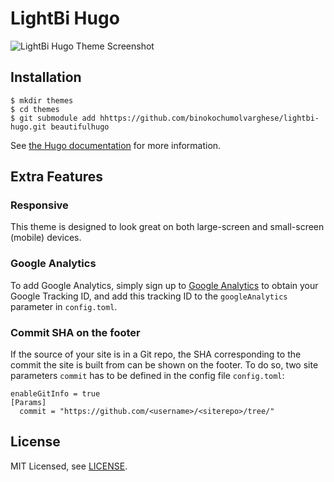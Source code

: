 # LightBi Hugo 

![LightBi Hugo Theme Screenshot](https://camo.githubusercontent.com/43ccd49145bd81b3a234b0ffd40892b04e8df662/68747470733a2f2f7777772e636f646269782e636f6d2f696d672f323032302f7365702f6c6967687462692d686f6d652d73637265656e2e706e67)

## Installation

    $ mkdir themes
    $ cd themes
    $ git submodule add hhttps://github.com/binokochumolvarghese/lightbi-hugo.git beautifulhugo
    

See [the Hugo documentation](https://gohugo.io/themes/installing/) for more information.

## Extra Features

### Responsive

This theme is designed to look great on both large-screen and small-screen (mobile) devices.

### Google Analytics

To add Google Analytics, simply sign up to [Google Analytics](https://www.google.com/analytics/) to obtain your Google Tracking ID, and add this tracking ID to the `googleAnalytics` parameter in `config.toml`.

### Commit SHA on the footer

If the source of your site is in a Git repo, the SHA corresponding to the commit the site is built from can be shown on the footer. To do so, two site parameters `commit` has to be defined in the config file `config.toml`:

```
enableGitInfo = true
[Params]
  commit = "https://github.com/<username>/<siterepo>/tree/"
```


## License

MIT Licensed, see [LICENSE](https://github.com/halogenica/Hugo-BeautifulHugo/blob/master/LICENSE).
